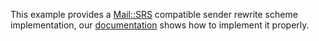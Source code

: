 This example provides a [Mail::SRS](http://search.cpan.org/perldoc?Mail::SRS) compatible sender rewrite scheme implementation, our [documentation](http://wiki.halon.se/SRS) shows how to implement it properly.
